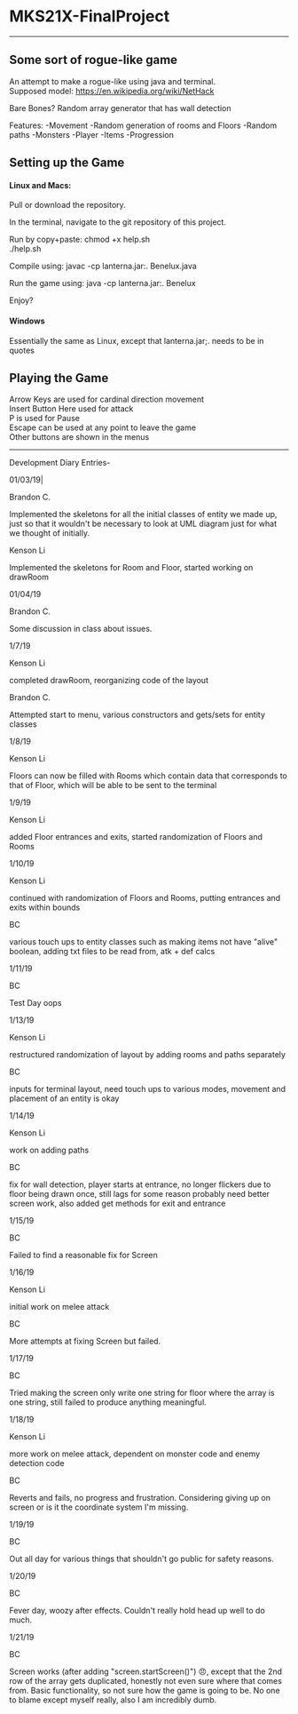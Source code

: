 # MKS21X-FinalProject
--------------------------------------------------------------------------------
## Some sort of rogue-like game

An attempt to make a rogue-like using java and terminal. <br/>
Supposed model: https://en.wikipedia.org/wiki/NetHack   <br/>

Bare Bones? Random array generator that has wall detection

Features:
  -Movement
  -Random generation of rooms and Floors
  -Random paths
  -Monsters
  -Player
  -Items
  -Progression

## Setting up the Game
#### Linux and Macs:

Pull or download the repository.

In the terminal, navigate to the git repository of this project.

Run by copy+paste:
chmod +x help.sh  <br/>
./help.sh  <br/>

Compile using: javac -cp lanterna.jar:. Benelux.java

Run the game using: java -cp lanterna.jar:. Benelux

Enjoy?

#### Windows

Essentially the same as Linux, except that lanterna.jar;. needs to be in quotes


## Playing the Game
Arrow Keys are used for cardinal direction movement <br/>
Insert Button Here used for attack                  <br/>
P is used for Pause                                 <br/>
Escape can be used at any point to leave the game   <br/>
Other buttons are shown in the menus

--------------------------------------------------------------------------------
Development Diary Entries-

01/03/19|

Brandon C.

  Implemented the skeletons for all the initial classes of entity we made up,
  just so that it wouldn't be necessary to look at UML diagram just for what we
  thought of initially.

Kenson Li

  Implemented the skeletons for Room and Floor, started working on drawRoom

01/04/19

Brandon C.

  Some discussion in class about issues.

1/7/19

Kenson Li

  completed drawRoom, reorganizing code of the layout

Brandon C.

  Attempted start to menu, various constructors and gets/sets for entity classes

1/8/19

Kenson Li

  Floors can now be filled with Rooms which contain data that corresponds to that of Floor, which will be able to be sent to the terminal

1/9/19

Kenson Li

  added Floor entrances and exits, started randomization of Floors and Rooms

1/10/19

Kenson Li

  continued with randomization of Floors and Rooms, putting entrances and exits within bounds

BC

  various touch ups to entity classes such as making items not have "alive" boolean, adding txt files to be read from, atk + def calcs

1/11/19

BC

  Test Day oops

1/13/19

Kenson Li

  restructured randomization of layout by adding rooms and paths separately

BC

  inputs for terminal layout, need touch ups to various modes, movement and placement of an entity is okay

1/14/19

Kenson Li

  work on adding paths

BC

  fix for wall detection, player starts at entrance, no longer flickers due to floor being drawn once, still lags for some reason probably need better screen work, also added get methods for exit and entrance

1/15/19

BC

  Failed to find a reasonable fix for Screen

1/16/19

Kenson Li

  initial work on melee attack

BC

  More attempts at fixing Screen but failed.

1/17/19

BC

  Tried making the screen only write one string for floor where the array is one string, still failed to produce anything meaningful.

1/18/19

Kenson Li

  more work on melee attack, dependent on monster code and enemy detection code

BC

  Reverts and fails, no progress and frustration. Considering giving up on screen or is it the coordinate system I'm missing.

1/19/19

BC

  Out all day for various things that shouldn't go public for safety reasons.

1/20/19

BC

  Fever day, woozy after effects. Couldn't really hold head up well to do much.

1/21/19

BC

  Screen works (after adding "screen.startScreen()") 😠, except that the 2nd row of the array gets duplicated, honestly not even sure where that comes from. Basic functionality, so not sure how the game is going to be. No one to blame except myself really, also I am incredibly dumb.
